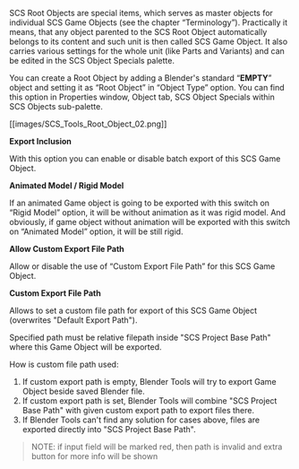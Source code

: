 SCS Root Objects are special items, which serves as master objects for individual SCS Game Objects (see the chapter “Terminology”). Practically it means, that any object parented to the SCS Root Object automatically belongs to its content and such unit is then called SCS Game Object. It also carries various settings for the whole unit (like Parts and Variants) and can be edited in the SCS Object Specials palette.

You can create a Root Object by adding a Blender's standard “**EMPTY**” object and setting it as “Root Object” in “Object Type” option. You can find this option in Properties window, Object tab, SCS Object Specials within SCS Objects sub-palette.

[[images/SCS_Tools_Root_Object_02.png]]


**Export Inclusion**

With this option you can enable or disable batch export of this SCS Game Object.


**Animated Model / Rigid Model**

If an animated Game object is going to be exported with this switch on “Rigid Model” option, it will be without animation as it was rigid model. And obviously, if game object without animation will be exported with this switch on “Animated Model” option, it will be still rigid.


**Allow Custom Export File Path**

Allow or disable the use of “Custom Export File Path” for this SCS Game Object.


**Custom Export File Path**

Allows to set a custom file path for export of this SCS Game Object (overwrites "Default Export Path").

Specified path must be relative filepath inside "SCS Project Base Path" where this Game Object will be exported.

How is custom file path used:

1. If custom export path is empty, Blender Tools will try to export Game Object beside saved Blender file.
2. If custom export path is set, Blender Tools will combine "SCS Project Base Path" with given custom export path to export files there.
3. If Blender Tools can't find any solution for cases above, files are exported directly into "SCS Project Base Path".

> NOTE: if input field will be marked red, then path is invalid and extra button for more info will be shown